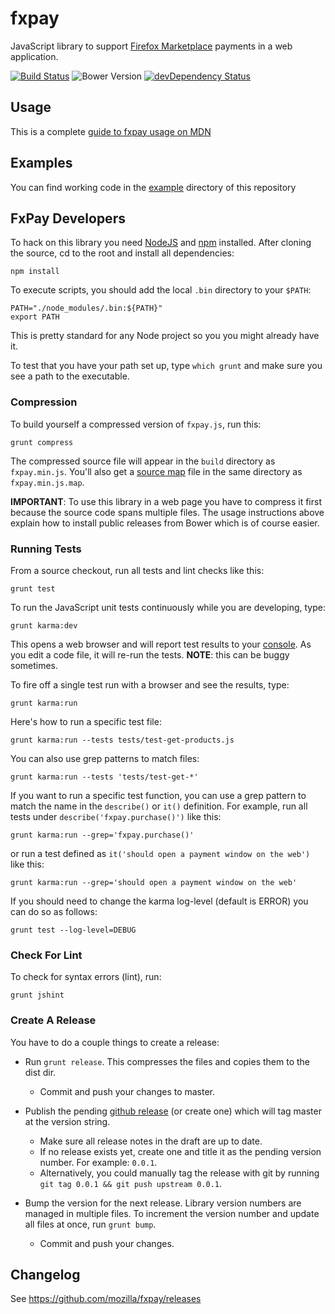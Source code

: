 # fxpay

JavaScript library to support [Firefox Marketplace][mkt] payments in
a web application.


[![Build Status](https://travis-ci.org/mozilla/fxpay.svg?branch=master)](https://travis-ci.org/mozilla/fxpay)
![Bower Version](https://badge.fury.io/bo/fxpay.svg)
[![devDependency Status](https://david-dm.org/mozilla/fxpay/dev-status.svg)](https://david-dm.org/mozilla/fxpay#info=devDependencies)


## Usage

This is a complete [guide to fxpay usage on MDN][mdn-docs]

## Examples

You can find working code in the [example][example] directory of this repository

## FxPay Developers

To hack on this library you need [NodeJS][node] and [npm][npm] installed.
After cloning the source, cd to the root and install all dependencies:

    npm install

To execute scripts, you should add the local `.bin` directory to
your `$PATH`:

    PATH="./node_modules/.bin:${PATH}"
    export PATH

This is pretty standard for any Node project so you you might already have it.

To test that you have your path set up, type `which grunt` and make
sure you see a path to the executable.

### Compression

To build yourself a compressed version of `fxpay.js`, run this:

    grunt compress

The compressed source file will appear in the `build` directory
as `fxpay.min.js`. You'll also get a [source map][sourcemaps] file in
the same directory as `fxpay.min.js.map`.

**IMPORTANT**: To use this library in a web page you have to
compress it first because the source code spans multiple files.
The usage instructions above explain how to install public releases from
Bower which is of course easier.


### Running Tests

From a source checkout, run all tests and lint checks like this:

    grunt test

To run the JavaScript unit tests continuously while you are developing, type:

    grunt karma:dev

This opens a web browser and will report test results to your [console][console].
As you edit a code file, it will re-run the tests.
**NOTE**: this can be buggy sometimes.

To fire off a single test run with a browser and see the results, type:

    grunt karma:run

Here's how to run a specific test file:

    grunt karma:run --tests tests/test-get-products.js

You can also use grep patterns to match files:

    grunt karma:run --tests 'tests/test-get-*'

If you want to run a specific test function, you can use
a grep pattern to match the name in the `describe()` or `it()`
definition. For example, run all tests under
`describe('fxpay.purchase()')` like this:

    grunt karma:run --grep='fxpay.purchase()'

or run a test defined as `it('should open a payment window on the web')`
like this:

    grunt karma:run --grep='should open a payment window on the web'

If you should need to change the karma log-level (default is ERROR)
you can do so as follows:

    grunt test --log-level=DEBUG


### Check For Lint

To check for syntax errors (lint), run:

    grunt jshint

### Create A Release

You have to do a couple things to create a release:

* Run `grunt release`. This compresses the files and copies them to the dist dir.

  * Commit and push your changes to master.

* Publish the pending [github release][release] (or create one) which will tag master
  at the version string.

  * Make sure all release notes in the draft are up to date.
  * If no release exists yet, create one and title it as the pending
    version number. For example: `0.0.1`.
  * Alternatively, you could manually tag the release with git by running
    `git tag 0.0.1 && git push upstream 0.0.1`.

* Bump the version for the next release. Library version numbers are
  managed in multiple files.
  To increment the version number and update all files at once,
  run `grunt bump`.

  * Commit and push your changes.


## Changelog

See https://github.com/mozilla/fxpay/releases


[mkt]: https://marketplace.firefox.com
[node]: http://nodejs.org/
[npm]: https://www.npmjs.org/
[console]: https://developer.mozilla.org/en-US/docs/Web/API/console
[mdn-docs]: https://developer.mozilla.org/en-US/Marketplace/Monetization/In-app_payments_section/fxPay_iap
[example]: https://github.com/mozilla/fxpay/tree/master/example/
[sourcemaps]: http://www.html5rocks.com/en/tutorials/developertools/sourcemaps/
[release]: https://github.com/mozilla/fxpay/releases

